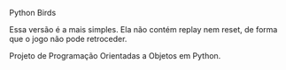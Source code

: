 Python Birds

Essa versão é a mais simples. Ela não contém replay nem reset, de forma que o jogo não pode retroceder.

Projeto de Programação Orientadas a Objetos em Python.

